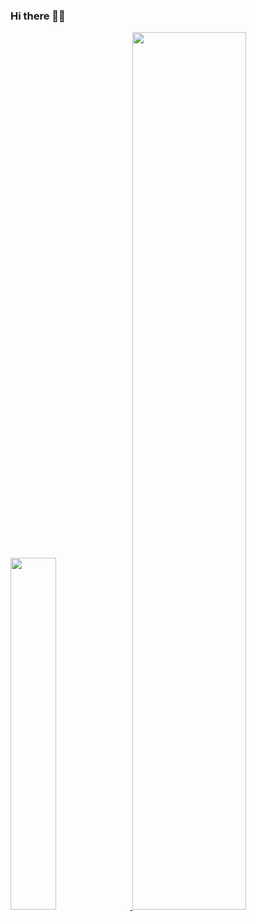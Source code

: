 ### Hi there 👋😆


<!--
![github-contribution-grid-snake](https://github.com/mozillazg/mozillazg/blob/github-contribution-grid-snake/github-contribution-grid-snake.svg)
-->

<!--
![github-contribution-grid-snake](https://cdn.jsdelivr.net/gh/mozillazg/mozillazg@github-contribution-grid-snake/github-contribution-grid-snake.svg)
-->

<!--
**mozillazg/mozillazg** is a ✨ _special_ ✨ repository because its `README.md` (this file) appears on your GitHub profile.

Here are some ideas to get you started:

- 🔭 I’m currently working on ...
- 🌱 I’m currently learning ...
- 👯 I’m looking to collaborate on ...
- 🤔 I’m looking for help with ...
- 💬 Ask me about ...
- 📫 How to reach me: ...
- 😄 Pronouns: ...
- ⚡ Fun fact: ...
-->

<a href="https://github.com/mozillazg">
  <image width='38%' src="https://github-readme-stats.vercel.app/api?username=saber233&show_icons=true&include_all_commits=false&hide_border=true&hide=contribs&theme=vue" />
</a>
<a href="https://github.com/mozillazg">
  <image width='60%' src="https://cdn.jsdelivr.net/gh/saber233/saber233@github-contribution-grid-snake/github-contribution-grid-snake.svg" />
</a>
